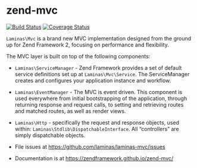 # zend-mvc

[![Build Status](https://secure.travis-ci.org/laminas/laminas-mvc.svg?branch=master)](https://secure.travis-ci.org/laminas/laminas-mvc)
[![Coverage Status](https://coveralls.io/repos/laminas/laminas-mvc/badge.svg?branch=master)](https://coveralls.io/r/laminas/laminas-mvc?branch=master)

`Laminas\Mvc` is a brand new MVC implementation designed from the ground up for
Zend Framework 2, focusing on performance and flexibility.

The MVC layer is built on top of the following components:

- `Laminas\ServiceManager` - Zend Framework provides a set of default service
  definitions set up at `Laminas\Mvc\Service`. The ServiceManager creates and
  configures your application instance and workflow.
- `Laminas\EventManager` - The MVC is event driven. This component is used
  everywhere from initial bootstrapping of the application, through returning
  response and request calls, to setting and retrieving routes and matched
  routes, as well as render views.
- `Laminas\Http` - specifically the request and response objects, used within:
  `Laminas\Stdlib\DispatchableInterface`. All “controllers” are simply dispatchable
  objects.


- File issues at https://github.com/laminas/laminas-mvc/issues
- Documentation is at https://zendframework.github.io/zend-mvc/
